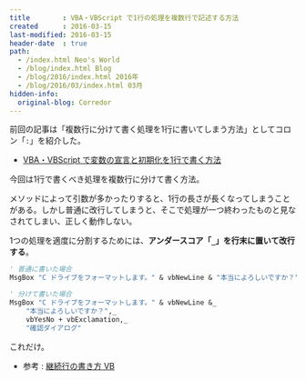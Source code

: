 ```yaml
---
title        : VBA・VBScript で1行の処理を複数行で記述する方法
created      : 2016-03-15
last-modified: 2016-03-15
header-date  : true
path:
  - /index.html Neo's World
  - /blog/index.html Blog
  - /blog/2016/index.html 2016年
  - /blog/2016/03/index.html 03月
hidden-info:
  original-blog: Corredor
---
```


前回の記事は「複数行に分けて書く処理を1行に書いてしまう方法」としてコロン「`:`」を紹介した。

- [VBA・VBScript で変数の宣言と初期化を1行で書く方法](14-01.html)

今回は1行で書くべき処理を複数行に分けて書く方法。

メソッドによって引数が多かったりすると、1行の長さが長くなってしまうことがある。しかし普通に改行してしまうと、そこで処理が一つ終わったものと見なされてしまい、正しく動作しない。

1つの処理を適度に分割するためには、**アンダースコア「`_`」を行末に置いて改行する**。

```vb
' 普通に書いた場合
MsgBox "C ドライブをフォーマットします。" & vbNewLine & "本当によろしいですか？", vbYesNo + vbExclamation, "確認ダイアログ"

' 分けて書いた場合
MsgBox "C ドライブをフォーマットします。" & vbNewLine &_
    "本当によろしいですか？",_
    vbYesNo + vbExclamation,_
    "確認ダイアログ"
```

これだけ。

- 参考 : [継続行の書き方 VB](http://adonetvb.com/Learning/Underscore.html)
